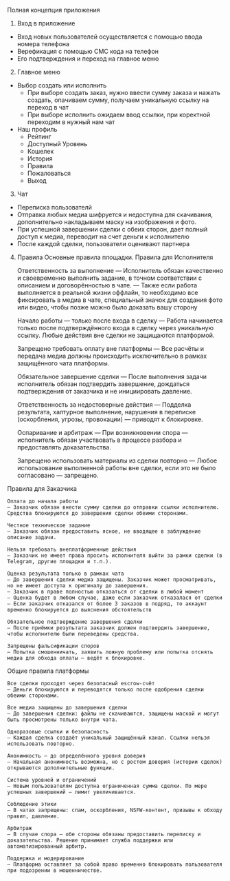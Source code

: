 Полная концепция приложения
1. Вход в приложение 
- Вход новых пользователей осуществляется с помощью ввода номера телефона
- Верефикация с помощью СМС кода на телефон 
- Его подтверждения и переход на главное меню

2. Главное меню
- Выбор создать или исполнить
    - При выборе создать заказ, нужно ввести сумму заказа и нажать создать, опачиваем сумму, получаем уникальную ссылку на переход в чат
    - При выборе исполнить ожидаем ввод ссылки, при коректной переходим в нужный нам чат
- Наш профиль
    - Рейтинг
    - Доступный Уровень
    - Кошелек
    - История 
    - Правила
    - Пожаловаться  
    - Выход

3. Чат
- Переписка пользователй 
- Отправка любых медиа шифруется и недоступна для скачивания, дополнительно накладываем маску на изображения и фото.
- При успешной завершении сделки с обеих сторон, дает полный доступ к медиа, переводит на счет деньги к исполнителю 
- После каждой сделки, пользователи оценивают партнера

4. Правила 
Основные правила площадки.
Правила для Исполнителя

    Ответственность за выполнение
    — Исполнитель обязан качественно и своевременно выполнить задание, в точном соответствии с описанием и договорённостью в чате.
    — Также если работа выполняется в реальной жизни оффлайн, то необходимо все фиксировать в медиа в чате, специальный значок для создания фото или видео, чтобы позже можно было доказать вашу сторону 

    Начало работы — только после входа в сделку
    — Работа начинается только после подтверждённого входа в сделку через уникальную ссылку. Любые действия вне сделки не защищаются платформой.

    Запрещено требовать оплату вне платформы
    — Все расчёты и передача медиа должны происходить исключительно в рамках защищённого чата платформы.

    Обязательное завершение сделки
    — После выполнения задачи исполнитель обязан подтвердить завершение, дождаться подтверждения от заказчика и не инициировать давление.

    Ответственность за недостоверные действия
    — Подделка результата, халтурное выполнение, нарушения в переписке (оскорбления, угрозы, провокации) — приводят к блокировке.

    Оспаривание и арбитраж
    — При возникновении спора — исполнитель обязан участвовать в процессе разбора и предоставлять доказательства.

    Запрещено использовать материалы из сделки повторно
    — Любое использование выполненной работы вне сделки, если это не было согласовано — запрещено.

Правила для Заказчика

    Оплата до начала работы
    — Заказчик обязан внести сумму сделки до отправки ссылки исполнителю. Средства блокируются до завершения сделки обеими сторонами.

    Честное техническое задание
    — Заказчик обязан предоставить ясное, не вводящее в заблуждение описание задачи.

    Нельзя требовать внеплатформенные действия
    — Заказчик не имеет права просить исполнителя выйти за рамки сделки (в Telegram, другие площадки и т.п.).

    Оценка результата только в рамках чата
    — До завершения сделки медиа защищены. Заказчик может просматривать, но не имеет доступа к оригиналу до завершения.
    — Заказчик в праве полностью отказаться от сделки в любой момент 
    — Оценка будет в любом случае, даже если заказчик отказалася от сделки
    — Если заказчик отказался от более 3 заказов в подряд, то аккаунт временно блокируется до выяснения обстоятельств  

    Обязательное подтверждение завершения сделки
    — После приёмки результата заказчик должен подтвердить завершение, чтобы исполнителю были переведены средства.

    Запрещены фальсификации споров
    — Попытка смошенничать, заявить ложную проблему или попытка отснять медиа для обхода оплаты — ведёт к блокировке.

Общие правила платформы

    Все сделки проходят через безопасный escrow-счёт
    — Деньги блокируются и переводятся только после одобрения сделки обеими сторонами.

    Все медиа защищены до завершения сделки
    — До завершения сделки: файлы не скачиваются, защищены маской и могут быть просмотрены только внутри чата.

    Одноразовые ссылки и безопасность
    — Каждая сделка создаёт уникальный защищённый канал. Ссылки нельзя использовать повторно.

    Анонимность — до определённого уровня доверия
    — Начальная анонимность возможна, но с ростом доверия (истории сделок) открываются дополнительные функции.

    Система уровней и ограничений
    — Новым пользователям доступна ограниченная сумма сделки. По мере успешных завершений — лимит увеличивается.

    Соблюдение этики
    — В чатах запрещены: спам, оскорбления, NSFW-контент, призывы к обходу правил, давление.

    Арбитраж
    — В случае спора — обе стороны обязаны предоставить переписку и доказательства. Решение принимает служба поддержки или автоматизированный арбитр.

    Поддержка и модерирование
    — Платформа оставляет за собой право временно блокировать пользователя при подозрении в мошенничестве.